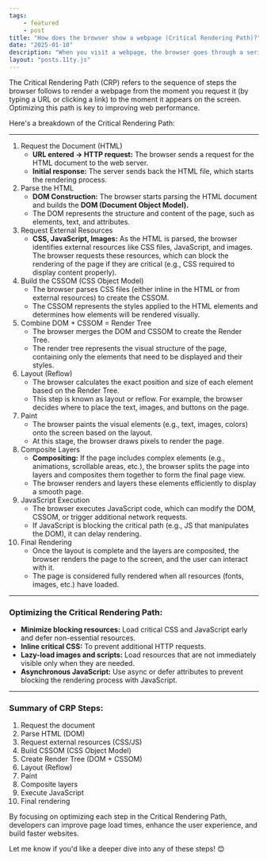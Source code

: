 ```yaml
---
tags: 
    - featured
    - post
title: "How does the browser show a webpage (Critical Rendering Path)?"
date: "2025-01-10"
description: "When you visit a webpage, the browser goes through a series of steps to render it on the screen. Optimizing the Critical Rendering Path is key to improving page load time and user experience."
layout: "posts.11ty.js"
---
```

The Critical Rendering Path (CRP) refers to the sequence of steps the browser follows to render a webpage from the moment you request it (by typing a URL or clicking a link) to the moment it appears on the screen. Optimizing this path is key to improving web performance.

Here's a breakdown of the Critical Rendering Path:

---

1. Request the Document (HTML)
   - **URL entered → HTTP request:** The browser sends a request for the HTML document to the web server.
   - **Initial response:** The server sends back the HTML file, which starts the rendering process.
2. Parse the HTML
   - **DOM Construction:** The browser starts parsing the HTML document and builds the **DOM (Document Object Model).**
   - The DOM represents the structure and content of the page, such as elements, text, and attributes.
3. Request External Resources
   - **CSS, JavaScript, Images:** As the HTML is parsed, the browser identifies external resources like CSS files, JavaScript, and images. The browser requests these resources, which can block the rendering of the page if they are critical (e.g., CSS required to display content properly).
4. Build the CSSOM (CSS Object Model)
   - The browser parses CSS files (either inline in the HTML or from external resources) to create the CSSOM.
   - The CSSOM represents the styles applied to the HTML elements and determines how elements will be rendered visually.
5. Combine DOM + CSSOM = Render Tree
   - The browser merges the DOM and CSSOM to create the Render Tree.
   - The render tree represents the visual structure of the page, containing only the elements that need to be displayed and their styles.
6. Layout (Reflow)
   - The browser calculates the exact position and size of each element based on the Render Tree.
   - This step is known as layout or reflow. For example, the browser decides where to place the text, images, and buttons on the page.
7. Paint
   - The browser paints the visual elements (e.g., text, images, colors) onto the screen based on the layout.
   - At this stage, the browser draws pixels to render the page.
8. Composite Layers
   - **Compositing:** If the page includes complex elements (e.g., animations, scrollable areas, etc.), the browser splits the page into layers and composites them together to form the final page view.
   - The browser renders and layers these elements efficiently to display a smooth page.
9. JavaScript Execution
   - The browser executes JavaScript code, which can modify the DOM, CSSOM, or trigger additional network requests.
   - If JavaScript is blocking the critical path (e.g., JS that manipulates the DOM), it can delay rendering.
10. Final Rendering
    - Once the layout is complete and the layers are composited, the browser renders the page to the screen, and the user can interact with it.
    - The page is considered fully rendered when all resources (fonts, images, etc.) have loaded.

---

### Optimizing the Critical Rendering Path:

- **Minimize blocking resources:** Load critical CSS and JavaScript early and defer non-essential resources.
- **Inline critical CSS:** To prevent additional HTTP requests.
- **Lazy-load images and scripts:** Load resources that are not immediately visible only when they are needed.
- **Asynchronous JavaScript:** Use async or defer attributes to prevent blocking the rendering process with JavaScript.

---

### Summary of CRP Steps:

1. Request the document
2. Parse HTML (DOM)
3. Request external resources (CSS/JS)
4. Build CSSOM (CSS Object Model)
5. Create Render Tree (DOM + CSSOM)
6. Layout (Reflow)
7. Paint
8. Composite layers
9. Execute JavaScript
10. Final rendering

By focusing on optimizing each step in the Critical Rendering Path, developers can improve page load times, enhance the user experience, and build faster websites.

Let me know if you'd like a deeper dive into any of these steps! 😊
